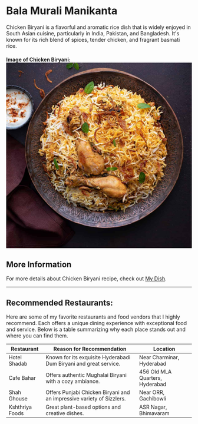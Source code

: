 # Bala Murali Manikanta
Chicken Biryani is a flavorful and aromatic rice dish that is widely enjoyed in South Asian cuisine, particularly in India, Pakistan, and Bangladesh. It's known for its rich blend of spices, tender chicken, and fragrant basmati rice.

#### Image of Chicken Biryani: ![Chicken Biryani](Chicken-Biryani.jpg)
## More Information

For more details about Chicken Biryani recipe, check out [My Dish](https://www.indianhealthyrecipes.com/chicken-biryani-recipe/).


---

## Recommended Restaurants:

Here are some of my favorite restaurants and food vendors that I highly recommend. Each offers a unique dining experience with exceptional food and service. Below is a table summarizing why each place stands out and where you can find them.

| Restaurant        | Reason for Recommendation                    | Location            |
|-------------------|----------------------------------------------|----------------------|
| Hotel Shadab      | Known for its exquisite Hyderabadi Dum Biryani and great service. | Near Charminar, Hyderabad |
| Cafe Bahar     | Offers authentic Mughalai Biryani with a cozy ambiance. | 456 Old MLA Quarters, Hyderabad |
| Shah Ghouse      |  Offers Punjabi Chicken Biryani and an impressive variety of Sizzlers. | Near ORR, Gachibowli |
| Kshthriya Foods  | Great plant-based options and creative dishes. | ASR Nagar, Bhimavaram |
